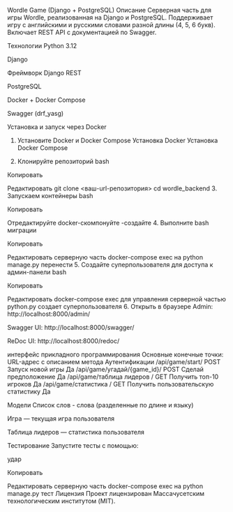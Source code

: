  Wordle Game (Django + PostgreSQL)
Описание
Серверная часть для игры Wordle, реализованная на Django и PostgreSQL. Поддерживает игру с английскими и русскими словами разной длины (4, 5, 6 букв). Включает REST API с документацией по Swagger.

Технологии
Python 3.12

Django

Фреймворк Django REST

PostgreSQL

Docker + Docker Compose

Swagger (drf_yasg)

Установка и запуск через Docker
1. Установите Docker и Docker Compose
Установка Docker
Установка Docker Compose

2. Клонируйте репозиторий
bash

Копировать

Редактировать
git clone <ваш-url-репозитория>
cd wordle_backend
3. Запускаем контейнеры
bash

Копировать

Отредактируйте
docker-скомпонуйте -создайте
4. Выполните
bash миграции

Копировать

Редактировать
серверную часть docker-compose exec на python manage.py перенести
5. Создайте суперпользователя для доступа к админ-панели
bash

Копировать

Редактировать
docker-compose exec для управления серверной частью python.py создает суперпользователя
6. Открыть в браузере
Admin: http://localhost:8000/admin/

Swagger UI: http://localhost:8000/swagger/

ReDoc UI: http://localhost:8000/redoc/

интерфейс прикладного программирования
Основные конечные точки:
URL-адрес с описанием метода Аутентификации
/api/game/start/ POST Запуск новой игры Да
/api/game/угадай/{game_id}/ POST Сделай предположение Да
/api/game/таблица лидеров / GET Получить топ-10 игроков Да
/api/game/статистика / GET Получить пользовательскую статистику Да

Модели
Список слов - слова (разделенные по длине и языку)

Игра — текущая игра пользователя

Таблица лидеров — статистика пользователя

Тестирование
Запустите тесты с помощью:

удар

Копировать

Редактировать
серверную часть docker-compose exec на python manage.py тест
Лицензия
Проект лицензирован Массачусетским технологическим институтом (MIT).